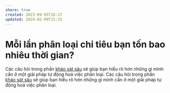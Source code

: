 ```yaml
---
share: true
created: 2023-09-05T16:17
updated: 2024-02-09T15:33
---
```


# Mỗi lần phân loại chi tiêu bạn tốn bao nhiêu thời gian?
Các câu hỏi trong phần [khảo sát sâu](https://xn--qucu-hr5aza.cc/khao-sat-nhu-cau-phan-loai-tu-dong-va-lap-trinh/?utm_source=F+G+%C2%BB+C%E1%BB%99ng+%C4%91%E1%BB%93ng+C%E1%BB%91+v%E1%BA%A5n+t%C3%A0i+ch%C3%ADnh+Vi%E1%BB%87t+Nam+-+Vietnam+Wealth+Advisors+%28VWA%29&utm_medium=social&utm_campaign=Tr%E1%BA%A5n%20K%E1%BB%B3&utm_content=%C4%91%C4%83ng%20l%E1%BA%A7n%20%C4%91%E1%BA%A7u) sẽ giúp bạn hiểu rõ hơn những gì mình cần ở một giải pháp tự động hoá việc phân loại.
Các câu hỏi trong phần [khảo sát sâu](https://xn--qucu-hr5aza.cc/khao-sat-nhu-cau-phan-loai-tu-dong-va-lap-trinh/?utm_source=F%20G%20%C2%BB%20QU%E1%BA%A2N%20L%C3%9D%20T%C3%80I%20CH%C3%8DNH%20C%C3%81%20NH%C3%82N&utm_medium=social&utm_campaign=Tr%E1%BA%A5n%20K%E1%BB%B3&utm_content=%C4%91%C4%83ng%20l%E1%BA%A7n%20%C4%91%E1%BA%A7u) sẽ giúp bạn hiểu rõ hơn những gì mình cần ở một giải pháp tự động hoá việc phân loại.
